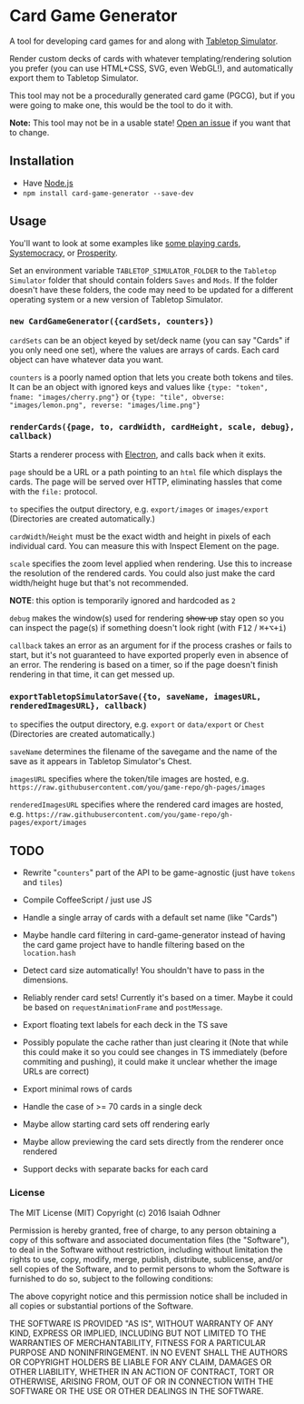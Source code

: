
# Card Game Generator

A tool for developing card games for and along with [Tabletop Simulator][].

Render custom decks of cards with whatever templating/rendering solution you prefer
(you can use HTML+CSS, SVG, even WebGL!),
and automatically export them to Tabletop Simulator.

This tool may not be a procedurally generated card game (PGCG),
but if you were going to make one, this would be the tool to do it with.

**Note:** This tool may not be in a usable state!
[Open an issue][] if you want that to change.


## Installation

* Have [Node.js][]
* `npm install card-game-generator --save-dev`


## Usage

You'll want to look at some examples like [some playing cards][], [Systemocracy][], or [Prosperity][].

Set an environment variable `TABLETOP_SIMULATOR_FOLDER` to the `Tabletop Simulator` folder that should contain folders `Saves` and `Mods`.
If the folder doesn't have these folders, the code may need to be updated for a different operating system or a new version of Tabletop Simulator.

### `new CardGameGenerator({cardSets, counters})`

`cardSets` can be an object keyed by set/deck name
(you can say "Cards" if you only need one set),
where the values are arrays of cards.
Each card object can have whatever data you want.

`counters` is a poorly named option that lets you create
both tokens and tiles.
It can be an object with ignored keys and values like
`{type: "token", fname: "images/cherry.png"}`
or
`{type: "tile", obverse: "images/lemon.png", reverse: "images/lime.png"}`

### `renderCards({page, to, cardWidth, cardHeight, scale, debug}, callback)`

Starts a renderer process with [Electron][], and calls back when it exits.

`page` should be a URL or a path pointing to an `html` file which displays the cards.
The page will be served over HTTP, eliminating hassles that come with the `file:` protocol.

`to` specifies the output directory, e.g.
`export/images` or `images/export`
(Directories are created automatically.)

`cardWidth`/`Height` must be the exact width and height in pixels of each individual card.
You can measure this with Inspect Element on the page.

`scale` specifies the zoom level applied when rendering.
Use this to increase the resolution of the rendered cards.
You could also just make the card width/height huge but that's not recommended.

**NOTE**: this option is temporarily ignored and hardcoded as `2`

`debug` makes the window(s) used for rendering ~~show up~~ stay open
so you can inspect the page(s) if something doesn't look right
(with <kbd>F12</kbd> / <kbd>⌘+⌥+i</kbd>)

`callback` takes an error as an argument
for if the process crashes or fails to start,
but it's not guaranteed to have exported properly even in absence of an error.
The rendering is based on a timer, so if the page doesn't finish rendering in that time, it can get messed up.

### `exportTabletopSimulatorSave({to, saveName, imagesURL, renderedImagesURL}, callback)`

`to` specifies the output directory, e.g.
`export` or `data/export` or `Chest`
(Directories are created automatically.)

`saveName` determines the filename of the savegame
and the name of the save as it appears in Tabletop Simulator's Chest.

`imagesURL` specifies where the token/tile images are hosted, e.g.
`https://raw.githubusercontent.com/you/game-repo/gh-pages/images`

`renderedImagesURL` specifies where the rendered card images are hosted, e.g.
`https://raw.githubusercontent.com/you/game-repo/gh-pages/export/images`


## TODO

* Rewrite "`counters`" part of the API to be game-agnostic
  (just have `tokens` and `tiles`)

* Compile CoffeeScript / just use JS

* Handle a single array of cards with a default set name (like "Cards")

* Maybe handle card filtering in card-game-generator instead of having the card game project have to handle filtering based on the `location.hash`

* Detect card size automatically! You shouldn't have to pass in the dimensions.

* Reliably render card sets!
Currently it's based on a timer.
Maybe it could be based on `requestAnimationFrame` and `postMessage`.

* Export floating text labels for each deck in the TS save

* Possibly populate the cache rather than just clearing it
  (Note that while this could make it so you could see changes in TS immediately (before commiting and pushing), it could make it unclear whether the image URLs are correct)

* Export minimal rows of cards

* Handle the case of >= 70 cards in a single deck

* Maybe allow starting card sets off rendering early

* Maybe allow previewing the card sets directly from the renderer once rendered

* Support decks with separate backs for each card


### License

The MIT License (MIT)
Copyright (c) 2016 Isaiah Odhner

Permission is hereby granted, free of charge, to any person obtaining a copy of this software and associated documentation files (the "Software"), to deal in the Software without restriction, including without limitation the rights to use, copy, modify, merge, publish, distribute, sublicense, and/or sell copies of the Software, and to permit persons to whom the Software is furnished to do so, subject to the following conditions:

The above copyright notice and this permission notice shall be included in all copies or substantial portions of the Software.

THE SOFTWARE IS PROVIDED "AS IS", WITHOUT WARRANTY OF ANY KIND, EXPRESS OR IMPLIED, INCLUDING BUT NOT LIMITED TO THE WARRANTIES OF MERCHANTABILITY, FITNESS FOR A PARTICULAR PURPOSE AND NONINFRINGEMENT. IN NO EVENT SHALL THE AUTHORS OR COPYRIGHT HOLDERS BE LIABLE FOR ANY CLAIM, DAMAGES OR OTHER LIABILITY, WHETHER IN AN ACTION OF CONTRACT, TORT OR OTHERWISE, ARISING FROM, OUT OF OR IN CONNECTION WITH THE SOFTWARE OR THE USE OR OTHER DEALINGS IN THE SOFTWARE.


[Node.js]: https://nodejs.org/en/
[Electron]: https://www.electronjs.org/
[Tabletop Simulator]: http://store.steampowered.com/app/286160/
[Open an issue]: https://github.com/1j01/card-game-generator/issues/new
[some playing cards]: https://github.com/1j01/techy-playing-cards
[Systemocracy]: https://github.com/1j01/systemocracy
[Prosperity]: https://github.com/1j01/prosperity
